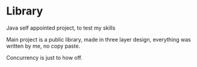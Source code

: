 # Library
Java self appointed project, to test my skills

Main project is a public library, made in three layer design, everything was written by me, no copy paste.

Concurrency is just to how off.
